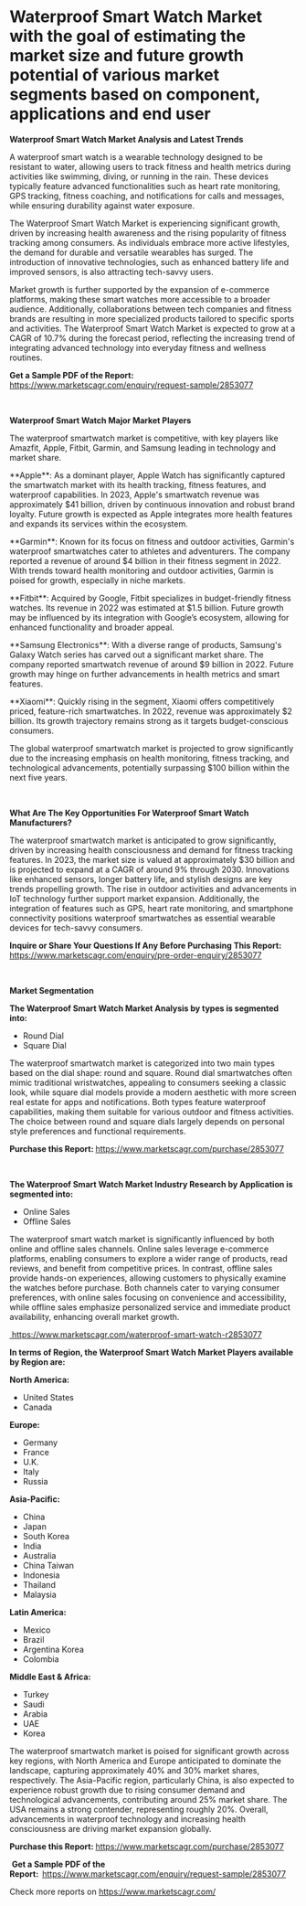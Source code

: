 <p><h1>Waterproof Smart Watch Market with the goal of estimating the market size and future growth potential of various market segments based on component, applications and end user</h1></p><p><strong>Waterproof Smart Watch Market Analysis and Latest Trends</strong></p>
<p><p>A waterproof smart watch is a wearable technology designed to be resistant to water, allowing users to track fitness and health metrics during activities like swimming, diving, or running in the rain. These devices typically feature advanced functionalities such as heart rate monitoring, GPS tracking, fitness coaching, and notifications for calls and messages, while ensuring durability against water exposure.</p><p>The Waterproof Smart Watch Market is experiencing significant growth, driven by increasing health awareness and the rising popularity of fitness tracking among consumers. As individuals embrace more active lifestyles, the demand for durable and versatile wearables has surged. The introduction of innovative technologies, such as enhanced battery life and improved sensors, is also attracting tech-savvy users.</p><p>Market growth is further supported by the expansion of e-commerce platforms, making these smart watches more accessible to a broader audience. Additionally, collaborations between tech companies and fitness brands are resulting in more specialized products tailored to specific sports and activities. The Waterproof Smart Watch Market is expected to grow at a CAGR of 10.7% during the forecast period, reflecting the increasing trend of integrating advanced technology into everyday fitness and wellness routines.</p></p>
<p><strong>Get a Sample PDF of the Report:&nbsp;</strong> <a href="https://www.marketscagr.com/enquiry/request-sample/2853077?utm_campaign=1766&utm_medium=2&utm_source=Github&utm_content=ia&utm_term=11032025&utm_id=waterproof-smart-watch">https://www.marketscagr.com/enquiry/request-sample/2853077</a></p>
<p>&nbsp;</p>
<p><strong>Waterproof Smart Watch Major Market Players</strong></p>
<p><p>The waterproof smartwatch market is competitive, with key players like Amazfit, Apple, Fitbit, Garmin, and Samsung leading in technology and market share. </p><p>**Apple**: As a dominant player, Apple Watch has significantly captured the smartwatch market with its health tracking, fitness features, and waterproof capabilities. In 2023, Apple's smartwatch revenue was approximately $41 billion, driven by continuous innovation and robust brand loyalty. Future growth is expected as Apple integrates more health features and expands its services within the ecosystem.</p><p>**Garmin**: Known for its focus on fitness and outdoor activities, Garmin's waterproof smartwatches cater to athletes and adventurers. The company reported a revenue of around $4 billion in their fitness segment in 2022. With trends toward health monitoring and outdoor activities, Garmin is poised for growth, especially in niche markets.</p><p>**Fitbit**: Acquired by Google, Fitbit specializes in budget-friendly fitness watches. Its revenue in 2022 was estimated at $1.5 billion. Future growth may be influenced by its integration with Google’s ecosystem, allowing for enhanced functionality and broader appeal.</p><p>**Samsung Electronics**: With a diverse range of products, Samsung's Galaxy Watch series has carved out a significant market share. The company reported smartwatch revenue of around $9 billion in 2022. Future growth may hinge on further advancements in health metrics and smart features.</p><p>**Xiaomi**: Quickly rising in the segment, Xiaomi offers competitively priced, feature-rich smartwatches. In 2022, revenue was approximately $2 billion. Its growth trajectory remains strong as it targets budget-conscious consumers.</p><p>The global waterproof smartwatch market is projected to grow significantly due to the increasing emphasis on health monitoring, fitness tracking, and technological advancements, potentially surpassing $100 billion within the next five years.</p></p>
<p>&nbsp;</p>
<p><strong>What Are The Key Opportunities For Waterproof Smart Watch Manufacturers?</strong></p>
<p><p>The waterproof smartwatch market is anticipated to grow significantly, driven by increasing health consciousness and demand for fitness tracking features. In 2023, the market size is valued at approximately $30 billion and is projected to expand at a CAGR of around 9% through 2030. Innovations like enhanced sensors, longer battery life, and stylish designs are key trends propelling growth. The rise in outdoor activities and advancements in IoT technology further support market expansion. Additionally, the integration of features such as GPS, heart rate monitoring, and smartphone connectivity positions waterproof smartwatches as essential wearable devices for tech-savvy consumers.</p></p>
<p><strong>Inquire or Share Your Questions If Any Before Purchasing This Report:</strong> <a href="https://www.marketscagr.com/enquiry/pre-order-enquiry/2853077?utm_campaign=1766&utm_medium=2&utm_source=Github&utm_content=ia&utm_term=11032025&utm_id=waterproof-smart-watch">https://www.marketscagr.com/enquiry/pre-order-enquiry/2853077</a></p>
<p>&nbsp;</p>
<p><strong>Market Segmentation</strong></p>
<p><strong>The Waterproof Smart Watch Market Analysis by types is segmented into:</strong></p>
<p><ul><li>Round Dial</li><li>Square Dial</li></ul></p>
<p><p>The waterproof smartwatch market is categorized into two main types based on the dial shape: round and square. Round dial smartwatches often mimic traditional wristwatches, appealing to consumers seeking a classic look, while square dial models provide a modern aesthetic with more screen real estate for apps and notifications. Both types feature waterproof capabilities, making them suitable for various outdoor and fitness activities. The choice between round and square dials largely depends on personal style preferences and functional requirements.</p></p>
<p><strong>Purchase this Report:&nbsp;</strong><a href="https://www.marketscagr.com/purchase/2853077?utm_campaign=1766&utm_medium=2&utm_source=Github&utm_content=ia&utm_term=11032025&utm_id=waterproof-smart-watch">https://www.marketscagr.com/purchase/2853077</a></p>
<p>&nbsp;</p>
<p><strong>The Waterproof Smart Watch Market Industry Research by Application is segmented into:</strong></p>
<p><ul><li>Online Sales</li><li>Offline Sales</li></ul></p>
<p><p>The waterproof smart watch market is significantly influenced by both online and offline sales channels. Online sales leverage e-commerce platforms, enabling consumers to explore a wider range of products, read reviews, and benefit from competitive prices. In contrast, offline sales provide hands-on experiences, allowing customers to physically examine the watches before purchase. Both channels cater to varying consumer preferences, with online sales focusing on convenience and accessibility, while offline sales emphasize personalized service and immediate product availability, enhancing overall market growth.</p></p>
<p><a href="https://www.marketscagr.com/waterproof-smart-watch-r2853077?utm_campaign=1766&utm_medium=2&utm_source=Github&utm_content=ia&utm_term=11032025&utm_id=waterproof-smart-watch">&nbsp;https://www.marketscagr.com/waterproof-smart-watch-r2853077</a></p>
<p><strong>In terms of Region, the Waterproof Smart Watch Market Players available by Region are:</strong></p>
<p>
    <p> <strong> North America: </strong>
        <ul>
            <li>United States</li>
            <li>Canada</li>
        </ul>
        </p> 
    <p> <strong> Europe: </strong>
        <ul>
            <li>Germany</li>
            <li>France</li>
            <li>U.K.</li>
            <li>Italy</li>
            <li>Russia</li>
        </ul>
        </p> 
    <p> <strong> Asia-Pacific: </strong>
        <ul>
            <li>China</li>
            <li>Japan</li>
            <li>South Korea</li>
            <li>India</li>
            <li>Australia</li>
            <li>China Taiwan</li>
            <li>Indonesia</li>
            <li>Thailand</li>
            <li>Malaysia</li>
        </ul>
        </p> 
    <p> <strong> Latin America: </strong>
        <ul>
            <li>Mexico</li>
            <li>Brazil</li>
            <li>Argentina Korea</li>
            <li>Colombia</li>
        </ul>
        </p> 
    <p> <strong> Middle East & Africa: </strong>
        <ul>
            <li>Turkey</li>
            <li>Saudi</li>
            <li>Arabia</li>
            <li>UAE</li>
            <li>Korea</li>
        </ul>
    </p>
    </p>
<p><p>The waterproof smartwatch market is poised for significant growth across key regions, with North America and Europe anticipated to dominate the landscape, capturing approximately 40% and 30% market shares, respectively. The Asia-Pacific region, particularly China, is also expected to experience robust growth due to rising consumer demand and technological advancements, contributing around 25% market share. The USA remains a strong contender, representing roughly 20%. Overall, advancements in waterproof technology and increasing health consciousness are driving market expansion globally.</p></p>
<p><strong>Purchase this Report: </strong><a href="https://www.marketscagr.com/purchase/2853077?utm_campaign=1766&utm_medium=2&utm_source=Github&utm_content=ia&utm_term=11032025&utm_id=waterproof-smart-watch">https://www.marketscagr.com/purchase/2853077</a></p>
<p>&nbsp;<strong>Get a Sample PDF of the Report:&nbsp;&nbsp;</strong><a href="https://www.marketscagr.com/enquiry/request-sample/2853077?utm_campaign=1766&utm_medium=2&utm_source=Github&utm_content=ia&utm_term=11032025&utm_id=waterproof-smart-watch">https://www.marketscagr.com/enquiry/request-sample/2853077</a></p>
<p><strong></strong></p>
<p>Check more reports on <a href="https://www.marketscagr.com/?utm_campaign=1766&utm_medium=2&utm_source=Github&utm_content=ia&utm_term=11032025&utm_id=waterproof-smart-watch">https://www.marketscagr.com/</a></p>